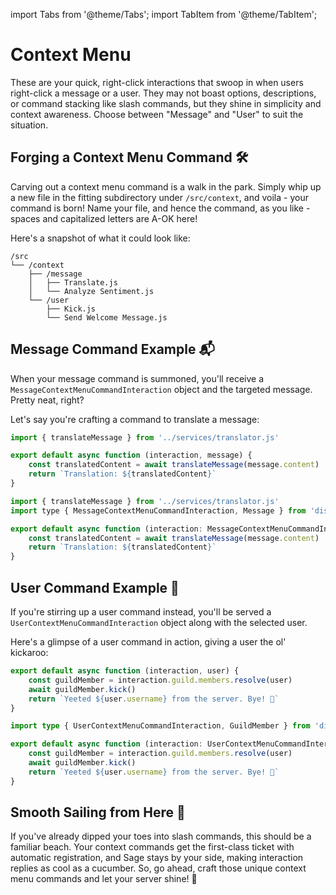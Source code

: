 import Tabs from '@theme/Tabs';
import TabItem from '@theme/TabItem';

# Context Menu

These are your quick, right-click interactions that swoop in when users right-click a message or a user. They may not boast options, descriptions, or command stacking like slash commands, but they shine in simplicity and context awareness. Choose between "Message" and "User" to suit the situation.

## Forging a Context Menu Command 🛠️

Carving out a context menu command is a walk in the park. Simply whip up a new file in the fitting subdirectory under `/src/context`, and voila - your command is born! Name your file, and hence the command, as you like - spaces and capitalized letters are A-OK here!

Here's a snapshot of what it could look like:

```
/src
└── /context
    ├── /message
    │   ├── Translate.js
    │   └── Analyze Sentiment.js
    └── /user
        ├── Kick.js
        └── Send Welcome Message.js
```

## Message Command Example 📬

When your message command is summoned, you'll receive a `MessageContextMenuCommandInteraction` object and the targeted message. Pretty neat, right?

Let's say you're crafting a command to translate a message:

<Tabs groupId="examples-script">
<TabItem value="js" label="Javascript">

```javascript title="/src/context/message/Translate.js"
import { translateMessage } from '../services/translator.js'

export default async function (interaction, message) {
	const translatedContent = await translateMessage(message.content)
	return `Translation: ${translatedContent}`
}
```

</TabItem>
<TabItem value="ts" label="Typescript">

```javascript title="/src/context/message/Translate.ts"
import { translateMessage } from '../services/translator.js'
import type { MessageContextMenuCommandInteraction, Message } from 'discord.js'

export default async function (interaction: MessageContextMenuCommandInteraction, message: Message) {
	const translatedContent = await translateMessage(message.content)
	return `Translation: ${translatedContent}`
}
```

</TabItem>
</Tabs>

## User Command Example 👤

If you're stirring up a user command instead, you'll be served a `UserContextMenuCommandInteraction` object along with the selected user.

Here's a glimpse of a user command in action, giving a user the ol' kickaroo:

<Tabs groupId="examples-script">
<TabItem value="js" label="Javascript">

```javascript title="/src/context/user/Kick.js"
export default async function (interaction, user) {
	const guildMember = interaction.guild.members.resolve(user)
	await guildMember.kick()
	return `Yeeted ${user.username} from the server. Bye! 👋`
}
```

</TabItem>
<TabItem value="ts" label="Typescript">

```typescript title="/src/context/user/Kick.ts"
import type { UserContextMenuCommandInteraction, GuildMember } from 'discord.js'

export default async function (interaction: UserContextMenuCommandInteraction, user: GuildMember) {
	const guildMember = interaction.guild.members.resolve(user)
	await guildMember.kick()
	return `Yeeted ${user.username} from the server. Bye! 👋`
}
```

</TabItem>
</Tabs>

## Smooth Sailing from Here 🌊

If you've already dipped your toes into slash commands, this should be a familiar beach. Your context commands get the first-class ticket with automatic registration, and Sage stays by your side, making interaction replies as cool as a cucumber. So, go ahead, craft those unique context menu commands and let your server shine! 🌟
